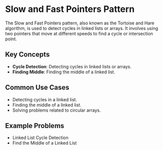 # Slow and Fast Pointers Pattern

The Slow and Fast Pointers pattern, also known as the Tortoise and Hare algorithm, is used to detect cycles in linked lists or arrays. It involves using two pointers that move at different speeds to find a cycle or intersection point.

## Key Concepts

- **Cycle Detection**: Detecting cycles in linked lists or arrays.
- **Finding Middle**: Finding the middle of a linked list.

## Common Use Cases

- Detecting cycles in a linked list.
- Finding the middle of a linked list.
- Solving problems related to circular arrays.

## Example Problems

- Linked List Cycle Detection
- Find the Middle of a Linked List
